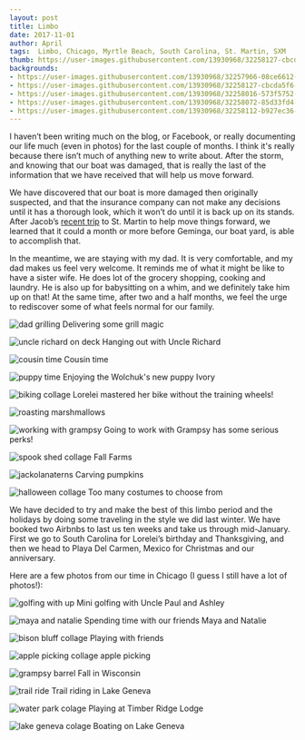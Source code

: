 ```yaml
---
layout: post
title: Limbo
date: 2017-11-01
author: April
tags:  Limbo, Chicago, Myrtle Beach, South Carolina, St. Martin, SXM
thumb: https://user-images.githubusercontent.com/13930968/32258127-cbcda5f6-be86-11e7-9fc6-8e65d45d6788.jpg
backgrounds:
- https://user-images.githubusercontent.com/13930968/32257966-08ce6612-be86-11e7-8a56-d27095877f55.jpg
- https://user-images.githubusercontent.com/13930968/32258127-cbcda5f6-be86-11e7-9fc6-8e65d45d6788.jpg
- https://user-images.githubusercontent.com/13930968/32258016-573f5752-be86-11e7-983f-f3382971d783.jpg
- https://user-images.githubusercontent.com/13930968/32258072-85d33fd4-be86-11e7-93b2-c55ab58211ef.jpg
- https://user-images.githubusercontent.com/13930968/32258112-b927ec36-be86-11e7-8ba0-a6b2c188067a.jpg
---
```


I haven’t been writing much on the blog, or Facebook, or really documenting our life much (even in photos) for the last couple of months. I think it's really because there isn’t much of anything new to write about. After the storm, and knowing that our boat was damaged, that is really the last of the information that we have received that will help us move forward. 

We have discovered that our boat is more damaged then originally suspected, and that the insurance company can not make any decisions until it has a thorough look, which it won’t do until it is back up on its stands. After Jacob’s [recent trip](https://github.com/svlark/svlark.github.io/blob/master/_posts/2017-10-23-Return-to-SXM.md) to St. Martin to help move things forward, we learned that it could a month or more before Geminga, our boat yard, is able to accomplish that. 

In the meantime, we are staying with my dad. It is very comfortable, and my dad makes us feel very welcome. It reminds me of what it might be like to have a sister wife. He does lot of the grocery shopping, cooking and laundry. He is also up for babysitting on a whim, and we definitely take him up on that! At the same time, after two and a half months, we feel the urge to rediscover some of what feels normal for our family. 

![dad grilling](https://user-images.githubusercontent.com/13930968/32257966-08ce6612-be86-11e7-8a56-d27095877f55.jpg)
Delivering some grill magic

![uncle richard on deck](https://user-images.githubusercontent.com/13930968/32257971-12126174-be86-11e7-9a66-730f705faf93.jpg)
Hanging out with Uncle Richard

![cousin time](https://user-images.githubusercontent.com/13930968/32258016-573f5752-be86-11e7-983f-f3382971d783.jpg)
Cousin time

![puppy time](https://user-images.githubusercontent.com/13930968/32258009-513d64e8-be86-11e7-84b5-f0db4b7ffded.jpg)
Enjoying the Wolchuk's new puppy Ivory

![biking collage](https://user-images.githubusercontent.com/13930968/32258112-b927ec36-be86-11e7-8ba0-a6b2c188067a.jpg)
Lorelei mastered her bike without the training wheels! 

![roasting marshmallows](https://user-images.githubusercontent.com/13930968/32257974-19f1b980-be86-11e7-8c17-dedc296ea6bc.jpg)

![working with grampsy](https://user-images.githubusercontent.com/13930968/32257979-1f15f598-be86-11e7-871c-b62ef1442a03.jpg)
Going to work with Grampsy has some serious perks! 

![spook shed collage](https://user-images.githubusercontent.com/13930968/32258142-d98a8290-be86-11e7-8840-76ce923942f9.jpg)
Fall Farms

![jackolanaterns](https://user-images.githubusercontent.com/13930968/32258093-a37a73e0-be86-11e7-8483-e6af17e5bbd0.jpg)
Carving pumpkins

![halloween collage](https://user-images.githubusercontent.com/13930968/32258152-e143166e-be86-11e7-95bd-912309e5db47.jpg)
Too many costumes to choose from

We have decided to try and make the best of this limbo period and the holidays by doing some traveling in the style we did last winter. We have booked two Airbnbs to last us ten weeks and take us through mid-January. First we go to South Carolina for Lorelei’s birthday and Thanksgiving, and then we head to Playa Del Carmen, Mexico for Christmas and our anniversary. 

Here are a few photos from our time in Chicago (I guess I still have a lot of photos!):

![golfing with up](https://user-images.githubusercontent.com/13930968/32257968-0d08dfa0-be86-11e7-920e-0ad751521912.jpg)
Mini golfing with Uncle Paul and Ashley

![maya and natalie](https://user-images.githubusercontent.com/13930968/32258001-41bd4092-be86-11e7-86c5-c977f9936125.jpg)
Spending time with our friends Maya and Natalie

![bison bluff collage](https://user-images.githubusercontent.com/13930968/32258097-a76b01d6-be86-11e7-9d6c-95a44bb3633b.jpg)
Playing with friends 

![apple picking collage](https://user-images.githubusercontent.com/13930968/32258103-b0a4c516-be86-11e7-9791-f9fff2e356c2.jpg)
apple picking

![grampsy barrel](https://user-images.githubusercontent.com/13930968/32258057-732e41bc-be86-11e7-9da3-6435e58bf5ea.jpg)
Fall in Wisconsin

![trail ride](https://user-images.githubusercontent.com/13930968/32258072-85d33fd4-be86-11e7-93b2-c55ab58211ef.jpg)
Trail riding in Lake Geneva

![water park colage](https://user-images.githubusercontent.com/13930968/32258131-ce9490ce-be86-11e7-8d81-46c7f96cfe23.jpg)
Playing at Timber Ridge Lodge

![lake geneva colage](https://user-images.githubusercontent.com/13930968/32258133-d257c7da-be86-11e7-98af-efbe34128de4.jpg)
Boating on Lake Geneva


